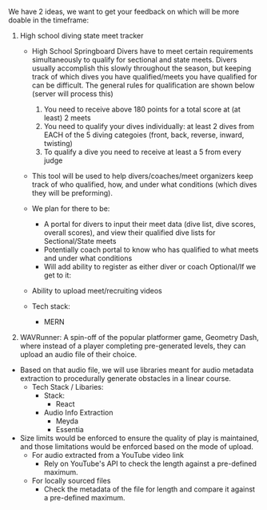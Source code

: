 We have 2 ideas, we want to get your feedback on which will be more doable in the timeframe:

1. High school diving state meet tracker 
    - High School Springboard Divers have to meet certain requirements simultaneously to qualify for sectional and state meets. Divers usually accomplish this slowly throughout the season, but keeping track of which dives you have qualified/meets you have qualified for can be difficult. The general rules for qualification are shown below (server will process this)
        1. You need to receive above 180 points for a total score at (at least) 2 meets
        2. You need to qualify your dives individually: at least 2 dives from EACH of the 5 diving categoies (front, back, reverse, inward, twisting)
        3. To qualify a dive you need to receive at least a 5 from every judge 
    - This tool will be used to help divers/coaches/meet organizers keep track of who qualified, how, and under what conditions (which dives they will be preforming).
    - We plan for there to be:
        - A portal for divers to input their meet data (dive list, dive scores, overall scores), and view their qualified dive lists for Sectional/State meets
        -  Potentially coach portal to know who has qualified to what meets and under what conditions
        - Will add ability to register as either diver or coach
    Optional/If we get to it:
    - Ability to upload meet/recruiting videos

    - Tech stack:
        - MERN

2. WAVRunner: A spin-off of the popular platformer game, Geometry Dash, where instead of a player completing pre-generated levels, they can upload an audio file of their choice.
- Based on that audio file, we will use libraries meant for audio metadata extraction to procedurally generate obstacles in a linear course.
    - Tech Stack / Libaries:
        - Stack:
            - React
        - Audio Info Extraction
            - Meyda
            - Essentia
- Size limits would be enforced to ensure the quality of play is maintained, and those limitations would be enforced based on the mode of upload.
    - For audio extracted from a YouTube video link
        - Rely on YouTube's API to check the length against a pre-defined maximum.
    - For locally sourced files
        - Check the metadata of the file for length and compare it against a pre-defined maximum.  
